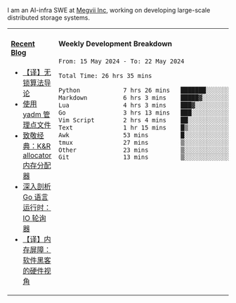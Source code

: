 I am an AI-infra SWE at [Megvii Inc](https://en.megvii.com/), working on developing large-scale distributed storage systems.

<table width="960px">
<tr>
<td valign="top" width="50%">

#### <a href="https://www.kongjun18.me" target="_blank">Recent Blog</a>

<!-- BLOG-POST-LIST:START -->
- [【译】无锁算法导论](https://kongjun18.github.io/posts/2023/07/14/)
- [使用 yadm 管理点文件](https://kongjun18.github.io/posts/2023/04/07/)
- [致敬经典：K&amp;R allocator 内存分配器](https://kongjun18.github.io/posts/2022/12/12/)
- [深入剖析 Go 语言运行时：IO 轮询器](https://kongjun18.github.io/posts/2022/11/21/)
- [【译】内存屏障：软件黑客的硬件视角](https://kongjun18.github.io/posts/2022/11/03/)
<!-- BLOG-POST-LIST:END -->

</td>
<td valign="top" width="50%">

#### Weekly Development Breakdown

<!--START_SECTION:waka-->

```txt
From: 15 May 2024 - To: 22 May 2024

Total Time: 26 hrs 35 mins

Python            7 hrs 26 mins   ███████░░░░░░░░░░░░░░░░░░   27.96 %
Markdown          6 hrs 3 mins    █████▓░░░░░░░░░░░░░░░░░░░   22.76 %
Lua               4 hrs 3 mins    ███▓░░░░░░░░░░░░░░░░░░░░░   15.24 %
Go                3 hrs 13 mins   ███░░░░░░░░░░░░░░░░░░░░░░   12.15 %
Vim Script        2 hrs 4 mins    ██░░░░░░░░░░░░░░░░░░░░░░░   07.82 %
Text              1 hr 15 mins    █▒░░░░░░░░░░░░░░░░░░░░░░░   04.70 %
Awk               53 mins         █░░░░░░░░░░░░░░░░░░░░░░░░   03.34 %
tmux              27 mins         ▒░░░░░░░░░░░░░░░░░░░░░░░░   01.71 %
Other             23 mins         ▒░░░░░░░░░░░░░░░░░░░░░░░░   01.50 %
Git               13 mins         ▒░░░░░░░░░░░░░░░░░░░░░░░░   00.85 %
```

<!--END_SECTION:waka-->
</td>
</tr>

</table>
